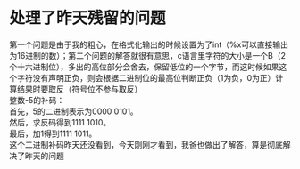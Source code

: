# 处理了昨天残留的问题
第一个问题是由于我的粗心，在格式化输出的时候设置为了int（%x可以直接输出为16进制的数）；第二个问题的解答就很有意思，c语言里字符的大小是一个B（2个十六进制位），多出的高位部分会舍去，保留低位的一个字节，而这时候如果这个字符没有声明正负，则会根据二进制位的最高位判断正负（1为负，0为正）计算结果时要取反（符号位不参与取反）  
整数-5的补码：  
首先，5的二进制表示为0000 0101。  
然后，求反码得到1111 1010。  
最后，加1得到1111 1011。  
这个二进制补码昨天还没看到，今天刚刚才看到，我爸也做出了解答，算是彻底解决了昨天的问题
